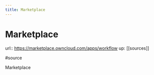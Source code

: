 ```yaml
---
title: Marketplace
---
```


# Marketplace

url:: https://marketplace.owncloud.com/apps/workflow
up: [[sources]]

#source

Marketplace
